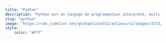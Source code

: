 ```yaml
---
title: "Python"
description: "Python est un langage de programmation interprété, multi-paradigme et multiplateformes. Il favorise la programmation impérative structurée, fonctionnelle et orientée objet."
slug: "python"
image: "https://cdn.jsdelivr.net/gh/baptiste313/azlinux/v1/images/4733223/raw.webp"
style:
    color: "#fff"
---
```

